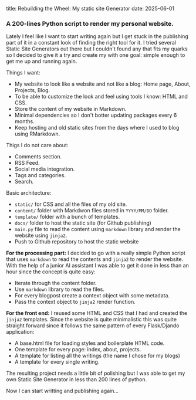 title: Rebuilding the Wheel: My static site Generator
date: 2025-06-01

### A 200-lines Python script to render my personal website.

Lately I feel like I want to start writing again but I get stuck in the publishing part of it in a constant look of finding the right tool for it. I tried several Static Site Generators out there but I couldn't found any that
fits my quarks so I decided to give it a try and create my with one goal: simple enough to get me up and running again.

Things I want:

  - My website to look like a website and not like a blog: Home page, About, Projects, Blog.
  - To be able to customize the look and feel using tools I know: HTML and CSS.
  - Store the content of my website in Markdown.
  - Minimal dependencies so I don't botter updating packages every 6 months.
  - Keep hosting and old static sites from the days where I used to blog using RMarkdown.

Thigs I do not care about:

  - Comments section.
  - RSS Feed.
  - Social media integration.
  - Tags and categories.
  - Search.

Basic architecture:

  - `static/` for CSS and all the files of my old site.
  - `content/` folder with Markdwon files stored in `YYYY/MM/DD` folder.
  - `template/` folder with a bunch of templates.
  - `docs/` folder to host the static site (for Github publishing)
  - `main.py` file to read the content using `markdown` library and render the website using `jinja2`.
  - Push to Github repository to host the static website



**For the processing part:** I decided to go with a really simple Python script that uses `markdown` to read the contents and `jinja2` to render the website. With the help of a junior AI assistant I was able to get it done in less than an hour since the concept is quite easy:

 - Iterate through the content folder.
 - Use `markdown` library to read the files.
 - For every blogpost create a context object with some metadata.
 - Pass the context object to `jinja2` render function.

**For the front end:** I reused some HTML and CSS that I had and created the `jinja2` templates. Since the website is quite minimalistic this was quite straight forward since it follows the same pattern of every Flask/Djando application:

 - A base.html file for loading styles and boilerplate HTML code.
 - One template for every page: index, about, projects.
 - A template for listing all the writings (the name I chose for my blogs)
 - A template for every single writing.

The resulting project needs a little bit of polishing but I was able to get my own Static Site Generator in less than 200 lines of python.

Now I can start writting and publishing again...
